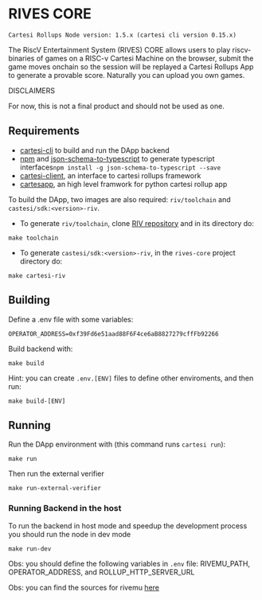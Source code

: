 # RIVES CORE

```
Cartesi Rollups Node version: 1.5.x (cartesi cli version 0.15.x)
```

The RiscV Entertainment System (RIVES) CORE allows users to play riscv-binaries of games on a RISC-v Cartesi Machine on the browser, submit the game moves onchain so the session will be replayed a Cartesi Rollups App to generate a provable score. Naturally you can upload you own games.

DISCLAIMERS

For now, this is not a final product and should not be used as one.

## Requirements

- [cartesi-cli](https://github.com/cartesi/cli) to build and run the DApp backend
- [npm](https://docs.npmjs.com/cli/v9/configuring-npm/install) and [json-schema-to-typescript](https://www.npmjs.com/package/json-schema-to-typescript) to generate typescript interfaces`npm install -g json-schema-to-typescript --save`
- [cartesi-client](https://github.com/prototyp3-dev/cartesi-client/), an interface to cartesi rollups framework
- [cartesapp](https://github.com/prototyp3-dev/cartesapp/), an high level framwork for python cartesi rollup app

To build the DApp, two images are also required: `riv/toolchain` and `castesi/sdk:<version>-riv`.

- To generate `riv/toolchain`, clone [RIV repository](https://github.com/rives-io/riv) and in its directory do:

```shell
make toolchain
```

- To generate `castesi/sdk:<version>-riv`, in the `rives-core` project directory do:

```shell
make cartesi-riv
```

## Building

Define a .env file with some variables:

```shell
OPERATOR_ADDRESS=0xf39Fd6e51aad88F6F4ce6aB8827279cffFb92266
```

Build backend with:

```shell
make build
```

Hint: you can create `.env.[ENV]` files to define other enviroments, and then run:

```shell
make build-[ENV]
```

## Running

Run the DApp environment with (this command runs `cartesi run`):

```shell
make run
```

Then run the external verifier

```shell
make run-external-verifier
```

### Running Backend in the host

To run the backend in host mode and speedup the development process you should run the node in dev mode

```shell
make run-dev
```

Obs: you should define the following variables in `.env` file: RIVEMU_PATH, OPERATOR_ADDRESS, and ROLLUP_HTTP_SERVER_URL

Obs: you can find the sources for rivemu [here](https://github.com/rives-io/riv)
